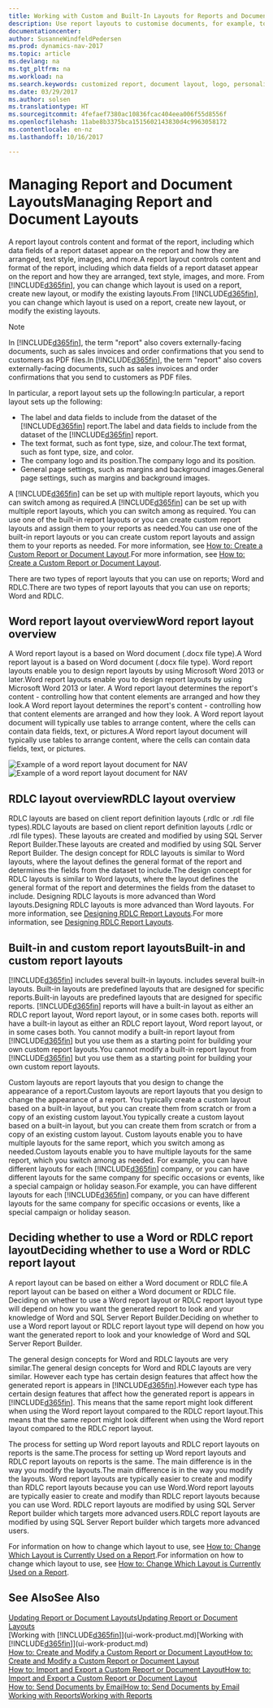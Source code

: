 ```yaml
---
title: Working with Custom and Built-In Layouts for Reports and Documents
description: Use report layouts to customise documents, for example, to personalise the font, logo, or page settings of PDF files you send to customers.
documentationcenter: 
author: SusanneWindfeldPedersen
ms.prod: dynamics-nav-2017
ms.topic: article
ms.devlang: na
ms.tgt_pltfrm: na
ms.workload: na
ms.search.keywords: customized report, document layout, logo, personalize
ms.date: 03/29/2017
ms.author: solsen
ms.translationtype: HT
ms.sourcegitcommit: 4fefaef7380ac10836fcac404eea006f55d8556f
ms.openlocfilehash: 11abe8b3375bca1515602143830d4c9963058172
ms.contentlocale: en-nz
ms.lasthandoff: 10/16/2017

---
```

# <a name="managing-report-and-document-layouts"></a><span data-ttu-id="a2775-103">Managing Report and Document Layouts</span><span class="sxs-lookup"><span data-stu-id="a2775-103">Managing Report and Document Layouts</span></span>
<span data-ttu-id="a2775-104">A report layout controls content and format of the report, including which data fields of a report dataset appear on the report and how they are arranged, text style, images, and more.</span><span class="sxs-lookup"><span data-stu-id="a2775-104">A report layout controls content and format of the report, including which data fields of a report dataset appear on the report and how they are arranged, text style, images, and more.</span></span> <span data-ttu-id="a2775-105">From [!INCLUDE[d365fin](includes/d365fin_md.md)], you can change which layout is used on a report, create new layout, or modify the existing layouts.</span><span class="sxs-lookup"><span data-stu-id="a2775-105">From [!INCLUDE[d365fin](includes/d365fin_md.md)], you can change which layout is used on a report, create new layout, or modify the existing layouts.</span></span>

> [!NOTE]  
>   <span data-ttu-id="a2775-106">In [!INCLUDE[d365fin](includes/d365fin_md.md)], the term "report" also covers externally-facing documents, such as sales invoices and order confirmations that you send to customers as PDF files.</span><span class="sxs-lookup"><span data-stu-id="a2775-106">In [!INCLUDE[d365fin](includes/d365fin_md.md)], the term "report" also covers externally-facing documents, such as sales invoices and order confirmations that you send to customers as PDF files.</span></span>

<span data-ttu-id="a2775-107">In particular, a report layout sets up the following:</span><span class="sxs-lookup"><span data-stu-id="a2775-107">In particular, a report layout sets up the following:</span></span>

* <span data-ttu-id="a2775-108">The label and data fields to include from the dataset of the [!INCLUDE[d365fin](includes/d365fin_md.md)] report.</span><span class="sxs-lookup"><span data-stu-id="a2775-108">The label and data fields to include from the dataset of the [!INCLUDE[d365fin](includes/d365fin_md.md)] report.</span></span>
* <span data-ttu-id="a2775-109">The text format, such as font type, size, and colour.</span><span class="sxs-lookup"><span data-stu-id="a2775-109">The text format, such as font type, size, and color.</span></span>
* <span data-ttu-id="a2775-110">The company logo and its position.</span><span class="sxs-lookup"><span data-stu-id="a2775-110">The company logo and its position.</span></span>
* <span data-ttu-id="a2775-111">General page settings, such as margins and background images.</span><span class="sxs-lookup"><span data-stu-id="a2775-111">General page settings, such as margins and background images.</span></span>

<span data-ttu-id="a2775-112">A [!INCLUDE[d365fin](includes/d365fin_md.md)] can be set up with multiple report layouts, which you can switch among as required.</span><span class="sxs-lookup"><span data-stu-id="a2775-112">A [!INCLUDE[d365fin](includes/d365fin_md.md)] can be set up with multiple report layouts, which you can switch among as required.</span></span> <span data-ttu-id="a2775-113">You can use one of the built-in report layouts or you can create custom report layouts and assign them to your reports as needed.</span><span class="sxs-lookup"><span data-stu-id="a2775-113">You can use one of the built-in report layouts or you can create custom report layouts and assign them to your reports as needed.</span></span> <span data-ttu-id="a2775-114">For more information, see [How to: Create a Custom Report or Document Layout](ui-how-create-custom-report-layout.md).</span><span class="sxs-lookup"><span data-stu-id="a2775-114">For more information, see [How to: Create a Custom Report or Document Layout](ui-how-create-custom-report-layout.md).</span></span>

<span data-ttu-id="a2775-115">There are two types of report layouts that you can use on reports; Word and RDLC.</span><span class="sxs-lookup"><span data-stu-id="a2775-115">There are two types of report layouts that you can use on reports; Word and RDLC.</span></span>

## <a name="word-report-layout-overview"></a><span data-ttu-id="a2775-116">Word report layout overview</span><span class="sxs-lookup"><span data-stu-id="a2775-116">Word report layout overview</span></span>
<span data-ttu-id="a2775-117">A Word report layout is a based on Word document (.docx file type).</span><span class="sxs-lookup"><span data-stu-id="a2775-117">A Word report layout is a based on Word document (.docx file type).</span></span> <span data-ttu-id="a2775-118">Word report layouts enable you to design report layouts by using Microsoft Word 2013 or later.</span><span class="sxs-lookup"><span data-stu-id="a2775-118">Word report layouts enable you to design report layouts by using Microsoft Word 2013 or later.</span></span> <span data-ttu-id="a2775-119">A Word report layout determines the report's content - controlling how that content elements are arranged and how they look.</span><span class="sxs-lookup"><span data-stu-id="a2775-119">A Word report layout determines the report's content - controlling how that content elements are arranged and how they look.</span></span> <span data-ttu-id="a2775-120">A Word report layout document will typically use tables to arrange content, where the cells can contain data fields, text, or pictures.</span><span class="sxs-lookup"><span data-stu-id="a2775-120">A Word report layout document will typically use tables to arrange content, where the cells can contain data fields, text, or pictures.</span></span>

 <span data-ttu-id="a2775-121">![Example of a word report layout document for NAV](media/nav_wordreportlayout_edit_in_word_example.png "NAV_WordReportLayout_Edit_In_Word_Example")</span><span class="sxs-lookup"><span data-stu-id="a2775-121">![Example of a word report layout document for NAV](media/nav_wordreportlayout_edit_in_word_example.png "NAV_WordReportLayout_Edit_In_Word_Example")</span></span>  

## <a name="rdlc-layout-overview"></a><span data-ttu-id="a2775-122">RDLC layout overview</span><span class="sxs-lookup"><span data-stu-id="a2775-122">RDLC layout overview</span></span>
<span data-ttu-id="a2775-123">RDLC layouts are based on client report definition layouts (.rdlc or .rdl file types).</span><span class="sxs-lookup"><span data-stu-id="a2775-123">RDLC layouts are based on client report definition layouts (.rdlc or .rdl file types).</span></span> <span data-ttu-id="a2775-124">These layouts are created and modified by using SQL Server Report Builder.</span><span class="sxs-lookup"><span data-stu-id="a2775-124">These layouts are created and modified by using SQL Server Report Builder.</span></span> <span data-ttu-id="a2775-125">The design concept for RDLC layouts is similar to Word layouts, where the layout defines the general format of the report and determines the fields from the dataset to include.</span><span class="sxs-lookup"><span data-stu-id="a2775-125">The design concept for RDLC layouts is similar to Word layouts, where the layout defines the general format of the report and determines the fields from the dataset to include.</span></span> <span data-ttu-id="a2775-126">Designing RDLC layouts is more advanced than Word layouts.</span><span class="sxs-lookup"><span data-stu-id="a2775-126">Designing RDLC layouts is more advanced than Word layouts.</span></span> <span data-ttu-id="a2775-127">For more information, see [Designing RDLC Report Layouts](https://msdn.microsoft.com/en-us/dynamics-nav/designing-rdlc-report-layouts).</span><span class="sxs-lookup"><span data-stu-id="a2775-127">For more information, see [Designing RDLC Report Layouts](https://msdn.microsoft.com/en-us/dynamics-nav/designing-rdlc-report-layouts).</span></span>

## <a name="built-in-and-custom-report-layouts"></a><span data-ttu-id="a2775-128">Built-in and custom report layouts</span><span class="sxs-lookup"><span data-stu-id="a2775-128">Built-in and custom report layouts</span></span>
[!INCLUDE[d365fin](includes/d365fin_md.md)]<span data-ttu-id="a2775-129"> includes several built-in layouts.</span><span class="sxs-lookup"><span data-stu-id="a2775-129"> includes several built-in layouts.</span></span> <span data-ttu-id="a2775-130">Built-in layouts are predefined layouts that are designed for specific reports.</span><span class="sxs-lookup"><span data-stu-id="a2775-130">Built-in layouts are predefined layouts that are designed for specific reports.</span></span> [!INCLUDE[d365fin](includes/d365fin_md.md)]<span data-ttu-id="a2775-131"> reports will have a built-in layout as either an RDLC report layout, Word report layout, or in some cases both.</span><span class="sxs-lookup"><span data-stu-id="a2775-131"> reports will have a built-in layout as either an RDLC report layout, Word report layout, or in some cases both.</span></span> <span data-ttu-id="a2775-132">You cannot modify a built-in report layout from [!INCLUDE[d365fin](includes/d365fin_md.md)] but you use them as a starting point for building your own custom report layouts.</span><span class="sxs-lookup"><span data-stu-id="a2775-132">You cannot modify a built-in report layout from [!INCLUDE[d365fin](includes/d365fin_md.md)] but you use them as a starting point for building your own custom report layouts.</span></span>

<span data-ttu-id="a2775-133">Custom layouts are report layouts that you design to change the appearance of a report.</span><span class="sxs-lookup"><span data-stu-id="a2775-133">Custom layouts are report layouts that you design to change the appearance of a report.</span></span> <span data-ttu-id="a2775-134">You typically create a custom layout based on a built-in layout, but you can create them from scratch or from a copy of an existing custom layout.</span><span class="sxs-lookup"><span data-stu-id="a2775-134">You typically create a custom layout based on a built-in layout, but you can create them from scratch or from a copy of an existing custom layout.</span></span> <span data-ttu-id="a2775-135">Custom layouts enable you to have multiple layouts for the same report, which you switch among as needed.</span><span class="sxs-lookup"><span data-stu-id="a2775-135">Custom layouts enable you to have multiple layouts for the same report, which you switch among as needed.</span></span> <span data-ttu-id="a2775-136">For example, you can have different layouts for each [!INCLUDE[d365fin](includes/d365fin_md.md)] company, or you can have different layouts for the same company for specific occasions or events, like a special campaign or holiday season.</span><span class="sxs-lookup"><span data-stu-id="a2775-136">For example, you can have different layouts for each [!INCLUDE[d365fin](includes/d365fin_md.md)] company, or you can have different layouts for the same company for specific occasions or events, like a special campaign or holiday season.</span></span>

## <a name="deciding-whether-to-use-a-word-or-rdlc-report-layout"></a><span data-ttu-id="a2775-137">Deciding whether to use a Word or RDLC report layout</span><span class="sxs-lookup"><span data-stu-id="a2775-137">Deciding whether to use a Word or RDLC report layout</span></span>
<span data-ttu-id="a2775-138">A report layout can be based on either a Word document or RDLC file.</span><span class="sxs-lookup"><span data-stu-id="a2775-138">A report layout can be based on either a Word document or RDLC file.</span></span> <span data-ttu-id="a2775-139">Deciding on whether to use a Word report layout or RDLC report layout type will depend on how you want the generated report to look and your knowledge of Word and SQL Server Report Builder.</span><span class="sxs-lookup"><span data-stu-id="a2775-139">Deciding on whether to use a Word report layout or RDLC report layout type will depend on how you want the generated report to look and your knowledge of Word and SQL Server Report Builder.</span></span>

<span data-ttu-id="a2775-140">The general design concepts for Word and RDLC layouts are very similar.</span><span class="sxs-lookup"><span data-stu-id="a2775-140">The general design concepts for Word and RDLC layouts are very similar.</span></span> <span data-ttu-id="a2775-141">However each type has certain design features that affect how the generated report is appears in [!INCLUDE[d365fin](includes/d365fin_md.md)].</span><span class="sxs-lookup"><span data-stu-id="a2775-141">However each type has certain design features that affect how the generated report is appears in [!INCLUDE[d365fin](includes/d365fin_md.md)].</span></span> <span data-ttu-id="a2775-142">This means that the same report might look different when using the Word report layout compared to the RDLC report layout.</span><span class="sxs-lookup"><span data-stu-id="a2775-142">This means that the same report might look different when using the Word report layout compared to the RDLC report layout.</span></span>

<span data-ttu-id="a2775-143">The process for setting up Word report layouts and RDLC report layouts on reports is the same.</span><span class="sxs-lookup"><span data-stu-id="a2775-143">The process for setting up Word report layouts and RDLC report layouts on reports is the same.</span></span> <span data-ttu-id="a2775-144">The main difference is in the way you modify the layouts.</span><span class="sxs-lookup"><span data-stu-id="a2775-144">The main difference is in the way you modify the layouts.</span></span> <span data-ttu-id="a2775-145">Word report layouts are typically easier to create and modify than RDLC report layouts because you can use Word.</span><span class="sxs-lookup"><span data-stu-id="a2775-145">Word report layouts are typically easier to create and modify than RDLC report layouts because you can use Word.</span></span> <span data-ttu-id="a2775-146">RDLC report layouts are modified by using SQL Server Report builder which targets more advanced users.</span><span class="sxs-lookup"><span data-stu-id="a2775-146">RDLC report layouts are modified by using SQL Server Report builder which targets more advanced users.</span></span>

<span data-ttu-id="a2775-147">For information on how to change which layout to use, see [How to: Change Which Layout is Currently Used on a Report](ui-how-change-layout-currently-used-report.md).</span><span class="sxs-lookup"><span data-stu-id="a2775-147">For information on how to change which layout to use, see [How to: Change Which Layout is Currently Used on a Report](ui-how-change-layout-currently-used-report.md).</span></span>

## <a name="see-also"></a><span data-ttu-id="a2775-148">See Also</span><span class="sxs-lookup"><span data-stu-id="a2775-148">See Also</span></span>
[<span data-ttu-id="a2775-149">Updating Report or Document Layouts</span><span class="sxs-lookup"><span data-stu-id="a2775-149">Updating Report or Document Layouts</span></span>](ui-update-report-layouts.md)  
<span data-ttu-id="a2775-150">[Working with [!INCLUDE[d365fin](includes/d365fin_md.md)]](ui-work-product.md)</span><span class="sxs-lookup"><span data-stu-id="a2775-150">[Working with [!INCLUDE[d365fin](includes/d365fin_md.md)]](ui-work-product.md)</span></span>  
[<span data-ttu-id="a2775-151">How to: Create and Modify a Custom Report or Document Layout</span><span class="sxs-lookup"><span data-stu-id="a2775-151">How to: Create and Modify a Custom Report or Document Layout</span></span>](ui-how-create-custom-report-layout.md)  
[<span data-ttu-id="a2775-152">How to: Import and Export a Custom Report or Document Layout</span><span class="sxs-lookup"><span data-stu-id="a2775-152">How to: Import and Export a Custom Report or Document Layout</span></span>](ui-how-import-and-export-report-layout.md)  
[<span data-ttu-id="a2775-153">How to: Send Documents by Email</span><span class="sxs-lookup"><span data-stu-id="a2775-153">How to: Send Documents by Email</span></span>](ui-how-send-documents-email.md)  
[<span data-ttu-id="a2775-154">Working with Reports</span><span class="sxs-lookup"><span data-stu-id="a2775-154">Working with Reports</span></span>](ui-work-report.md)  

